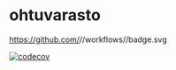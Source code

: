 # ohtuvarasto

https://github.com/<Robomarti>/<ohtuvarasto>/workflows/<CI>/badge.svg


[![codecov](https://codecov.io/gh/Robomarti/ohtuvarasto/graph/badge.svg?token=5YOA4V8M2L)](https://codecov.io/gh/Robomarti/ohtuvarasto)